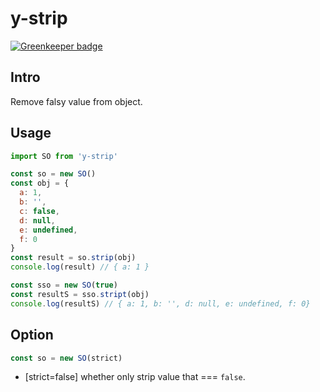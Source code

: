 # y-strip

[![Greenkeeper badge](https://badges.greenkeeper.io/liuyuchenzh/stripObject.svg)](https://greenkeeper.io/)

## Intro

Remove falsy value from object.

## Usage

```js
import SO from 'y-strip'

const so = new SO()
const obj = {
  a: 1,
  b: '',
  c: false,
  d: null,
  e: undefined,
  f: 0
}
const result = so.strip(obj)
console.log(result) // { a: 1 }

const sso = new SO(true)
const resultS = sso.stript(obj)
console.log(resultS) // { a: 1, b: '', d: null, e: undefined, f: 0}
```

## Option

```js
const so = new SO(strict)
```

* [strict=false] whether only strip value that === `false`.
